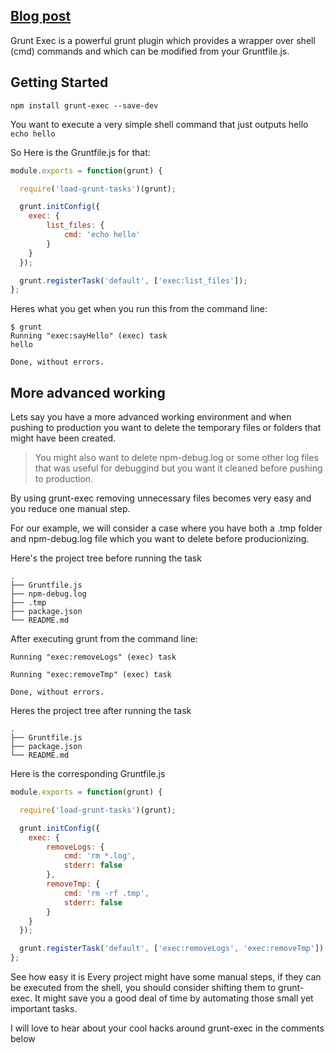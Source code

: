 ## [Blog post](http://grunt-tasks.com/grunt-exec/ "grunt exec")

Grunt Exec is a powerful grunt plugin which provides a wrapper over shell (cmd) commands and which can be modified from your Gruntfile.js.

## Getting Started

`npm install grunt-exec --save-dev`

You want to execute a very simple shell command that just outputs hello
`echo hello`

So Here is the Gruntfile.js for that:

```js
module.exports = function(grunt) {

  require('load-grunt-tasks')(grunt);

  grunt.initConfig({
    exec: {
    	list_files: {
    		cmd: 'echo hello'
    	}
    }
  });

  grunt.registerTask('default', ['exec:list_files']);
};
```

Heres what you get when you run this from the command line:

```
$ grunt
Running "exec:sayHello" (exec) task
hello

Done, without errors.
```

## More advanced working

Lets say you have a more advanced working environment and when pushing to production you want to delete the temporary files or folders that might have been created.
> You might also want to delete npm-debug.log or some other log files that was useful for debuggind but you want it cleaned before pushing to production.

By using grunt-exec removing unnecessary files becomes very easy and you reduce one manual step.

For our example, we will consider a case where you have both a .tmp folder and npm-debug.log file which you want to delete before producionizing.

Here's the project tree before running the task

```
.
├── Gruntfile.js
├── npm-debug.log
├── .tmp
├── package.json
└── README.md

```

After executing grunt from the command line:


```
Running "exec:removeLogs" (exec) task

Running "exec:removeTmp" (exec) task

Done, without errors.
```

Heres the project tree after running the task

```
.
├── Gruntfile.js
├── package.json
└── README.md
```

Here is the corresponding Gruntfile.js

```js
module.exports = function(grunt) {

  require('load-grunt-tasks')(grunt);

  grunt.initConfig({
    exec: {
        removeLogs: {
            cmd: 'rm *.log',
            stderr: false
        },
        removeTmp: {
            cmd: 'rm -rf .tmp',
            stderr: false
        }
    }
  });

  grunt.registerTask('default', ['exec:removeLogs', 'exec:removeTmp']);
};

```

See how easy it is
Every project might have some manual steps, if they can be executed from the shell, you should consider shifting them to grunt-exec.
It might save you a good deal of time by automating those small yet important tasks.

I will love to hear about your cool hacks around grunt-exec in the comments below
